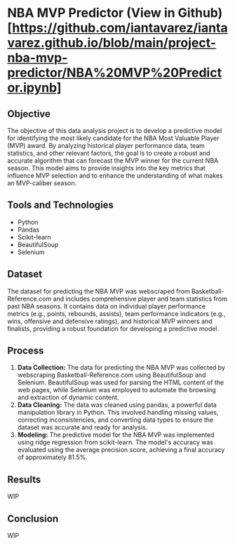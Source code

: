 # NBA MVP Predictor (View in Github)[https://github.com/iantavarez/iantavarez.github.io/blob/main/project-nba-mvp-predictor/NBA%20MVP%20Predictor.ipynb]

## Objective
The objective of this data analysis project is to develop a predictive model for identifying the most likely candidate for the NBA Most Valuable Player (MVP) award. By analyzing historical player performance data, team statistics, and other relevant factors, the goal is to create a robust and accurate algorithm that can forecast the MVP winner for the current NBA season. This model aims to provide insights into the key metrics that influence MVP selection and to enhance the understanding of what makes an MVP-caliber season.

## Tools and Technologies 
- Python
- Pandas
- Scikit-learn
- BeautifulSoup
- Selenium

## Dataset
The dataset for predicting the NBA MVP was webscraped from Basketball-Reference.com and includes comprehensive player and team statistics from past NBA seasons. It contains data on individual player performance metrics (e.g., points, rebounds, assists), team performance indicators (e.g., wins, offensive and defensive ratings), and historical MVP winners and finalists, providing a robust foundation for developing a predictive model.

## Process
1. **Data Collection:** The data for predicting the NBA MVP was collected by webscraping Basketball-Reference.com using BeautifulSoup and Selenium. BeautifulSoup was used for parsing the HTML content of the web pages, while Selenium was employed to automate the browsing and extraction of dynamic content.
2. **Data Cleaning:** The data was cleaned using pandas, a powerful data manipulation library in Python. This involved handling missing values, correcting inconsistencies, and converting data types to ensure the dataset was accurate and ready for analysis.
3. **Modeling:** The predictive model for the NBA MVP was implemented using ridge regression from scikit-learn. The model's accuracy was evaluated using the average precision score, achieving a final accuracy of approximately 81.5%.

## Results
WIP

## Conclusion
WIP
